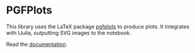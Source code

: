 # PGFPlots

This library uses the LaTeX package [pgfplots](http://ctan.org/pkg/pgfplots) to produce plots. It integrates with IJulia, outputting SVG images to the notebook.

Read the [documentation](http://nbviewer.ipython.org/github/sisl/PGFPlots.jl/blob/master/doc/PGFPlots.ipynb).

